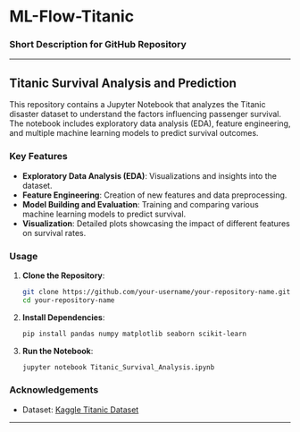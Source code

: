 # ML-Flow-Titanic
### Short Description for GitHub Repository

---

## Titanic Survival Analysis and Prediction

This repository contains a Jupyter Notebook that analyzes the Titanic disaster dataset to understand the factors influencing passenger survival. The notebook includes exploratory data analysis (EDA), feature engineering, and multiple machine learning models to predict survival outcomes.

### Key Features

- **Exploratory Data Analysis (EDA)**: Visualizations and insights into the dataset.
- **Feature Engineering**: Creation of new features and data preprocessing.
- **Model Building and Evaluation**: Training and comparing various machine learning models to predict survival.
- **Visualization**: Detailed plots showcasing the impact of different features on survival rates.

### Usage

1. **Clone the Repository**:
   ```bash
   git clone https://github.com/your-username/your-repository-name.git
   cd your-repository-name
   ```

2. **Install Dependencies**:
   ```bash
   pip install pandas numpy matplotlib seaborn scikit-learn
   ```

3. **Run the Notebook**:
   ```bash
   jupyter notebook Titanic_Survival_Analysis.ipynb
   ```

### Acknowledgements

- Dataset: [Kaggle Titanic Dataset](https://www.kaggle.com/c/titanic/data)

---

